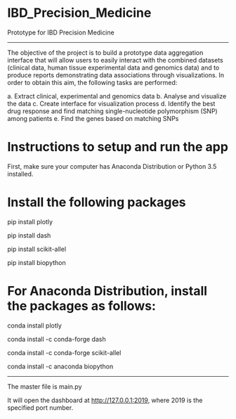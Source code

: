 # IBD_Precision_Medicine
Prototype for IBD Precision Medicine
______________________________________________________________________________________________________________________________

The objective of the project is to build a prototype data aggregation interface that will allow users to easily interact with the combined datasets (clinical data, human tissue experimental data and genomics data) and to produce reports demonstrating data associations through visualizations. In order to obtain this aim, the following tasks are performed:

a.	Extract clinical, experimental and genomics data
b.	Analyse and visualize the data
c.	Create interface for visualization process
d.	Identify the best drug response and find matching single-nucleotide polymorphism (SNP) among patients
e.	Find the genes based on matching SNPs


# Instructions to setup and run the app

First, make sure your computer has Anaconda Distribution or Python 3.5 installed.

# Install the following packages
pip install plotly

pip install dash

pip install scikit-allel

pip install biopython


# For Anaconda Distribution, install the packages as follows:
conda install plotly

conda install -c conda-forge dash

conda install -c conda-forge scikit-allel

conda install -c anaconda biopython

_________________________________________________________________________________________________
The master file is main.py

It will open the dashboard at http://127.0.0.1:2019, where 2019 is the specified port number.
